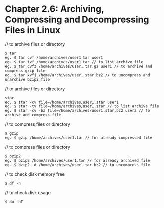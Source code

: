 # **Chapter 2.6: Archiving, Compressing and Decompressing Files in Linux**

// to archive files or directory

    $ tar
    eg. $ tar cvf /home/archives/user1.tar user1
    eg. $ tar tvf /home/archives/user1.tar // to list archive file
    eg. $ tar cvfz /home/archives/user1.tar.gz user1 // to archive and compress gzip file
    eg. $ tar xvfj /home/archives/user1.star.bz2 // to uncompress and unarchive bzip2 file 

// to archive files or directory

    star
    eg. $ star -cv file=/home/archives/user1.star user1
    eg. $ star -tv file=/home/archives/user1.star // to list archive file
    eg. $ star -cv -bz file=/home/archives/user1.star.bz2 user2 // to archive and compress file

// to compress files or directory

    $ gzip
    eg. $ gzip /home/archives/user1.tar // for already compressed file


// to compress files or directory

    $ bzip2
    eg. $ bzip2 /home/archives/user1.tar // for already archived file
    eg. $ bzip2 -d /home/archives/user1.tar.bz2 // to uncompress file

// to check disk memory free

    $ df -h

// to check disk usage
    
    $ du -hT
